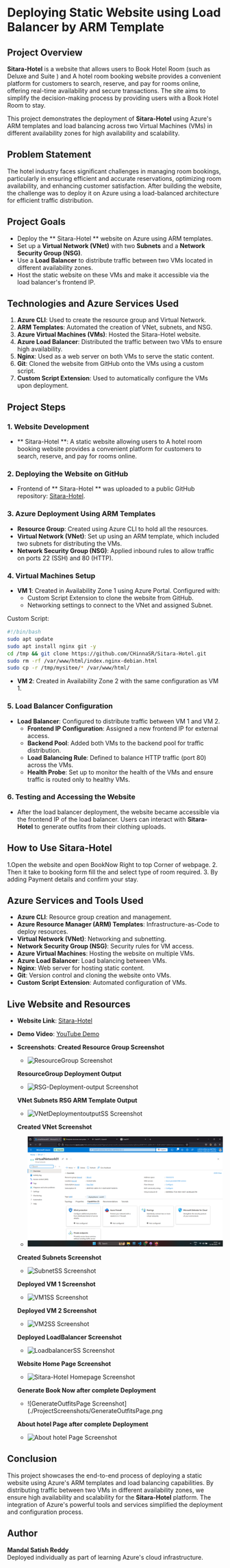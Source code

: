# Deploying Static Website using Load Balancer by ARM Template

## Project Overview

**Sitara-Hotel** is a website that allows users to Book Hotel Room  (such as Deluxe and Suite ) and A hotel room booking website provides a convenient platform for customers to search, reserve, and pay for rooms online, offering real-time availability and secure transactions. The site aims to simplify the decision-making process by providing users with a Book Hotel Room to stay. 

This project demonstrates the deployment of **Sitara-Hotel** using Azure's ARM templates and load balancing across two Virtual Machines (VMs) in different availability zones for high availability and scalability.

## Problem Statement

The hotel industry faces significant challenges in managing room bookings, particularly in ensuring efficient and accurate reservations, optimizing room availability, and enhancing customer satisfaction. After building the website, the challenge was to deploy it on Azure using a load-balanced architecture for efficient traffic distribution.

## Project Goals

- Deploy the ** Sitara-Hotel ** website on Azure using ARM templates.
- Set up a **Virtual Network (VNet)** with two **Subnets** and a **Network Security Group (NSG)**.
- Use a **Load Balancer** to distribute traffic between two VMs located in different availability zones.
- Host the static website on these VMs and make it accessible via the load balancer's frontend IP.

## Technologies and Azure Services Used

1. **Azure CLI**: Used to create the resource group and Virtual Network.
2. **ARM Templates**: Automated the creation of VNet, subnets, and NSG.
3. **Azure Virtual Machines (VMs)**: Hosted the Sitara-Hotel website.
4. **Azure Load Balancer**: Distributed the traffic between two VMs to ensure high availability.
5. **Nginx**: Used as a web server on both VMs to serve the static content.
6. **Git**: Cloned the website from GitHub onto the VMs using a custom script.
7. **Custom Script Extension**: Used to automatically configure the VMs upon deployment.

## Project Steps

### 1. Website Development
- ** Sitara-Hotel **: A static website allowing users to A hotel room booking website provides a convenient platform for customers to search, reserve, and pay for rooms online.

### 2. Deploying the Website on GitHub
- Frontend of  ** Sitara-Hotel ** was uploaded to a public GitHub repository: [Sitara-Hotel](https://github.com/CHinnaSR/Sitara-Hotel.git).

### 3. Azure Deployment Using ARM Templates
- **Resource Group**: Created using Azure CLI to hold all the resources.
- **Virtual Network (VNet)**: Set up using an ARM template, which included two subnets for distributing the VMs.
- **Network Security Group (NSG)**: Applied inbound rules to allow traffic on ports 22 (SSH) and 80 (HTTP).
  
### 4. Virtual Machines Setup
- **VM 1**: Created in Availability Zone 1 using Azure Portal. Configured with:
  - Custom Script Extension to clone the website from GitHub.
  - Networking settings to connect to the VNet and assigned Subnet.
  
 Custom Script:
  ```bash
  #!/bin/bash
  sudo apt update
  sudo apt install nginx git -y
  cd /tmp && git clone https://github.com/CHinnaSR/Sitara-Hotel.git
  sudo rm -rf /var/www/html/index.nginx-debian.html
  sudo cp -r /tmp/mysitee/* /var/www/html/
  ```
- **VM 2**: Created in Availability Zone 2 with the same configuration as VM 1.

### 5. Load Balancer Configuration
- **Load Balancer**: Configured to distribute traffic between VM 1 and VM 2.
  - **Frontend IP Configuration**: Assigned a new frontend IP for external access.
  - **Backend Pool**: Added both VMs to the backend pool for traffic distribution.
  - **Load Balancing Rule**: Defined to balance HTTP traffic (port 80) across the VMs.
  - **Health Probe**: Set up to monitor the health of the VMs and ensure traffic is routed only to healthy VMs.

### 6. Testing and Accessing the Website
- After the load balancer deployment, the website became accessible via the frontend IP of the load balancer. Users can interact with **Sitara-Hotel** to generate outfits from their clothing uploads.

## How to Use Sitara-Hotel

1.Open the website and open BookNow Right to top Corner of webpage.
2. Then it take to booking form fill the  and select type of room required.
3. By adding Payment details and confirm your stay.

## Azure Services and Tools Used

- **Azure CLI**: Resource group creation and management.
- **Azure Resource Manager (ARM) Templates**: Infrastructure-as-Code to deploy resources.
- **Virtual Network (VNet)**: Networking and subnetting.
- **Network Security Group (NSG)**: Security rules for VM access.
- **Azure Virtual Machines**: Hosting the website on multiple VMs.
- **Azure Load Balancer**: Load balancing between VMs.
- **Nginx**: Web server for hosting static content.
- **Git**: Version control and cloning the website onto VMs.
- **Custom Script Extension**: Automated configuration of VMs.

## Live Website and Resources

- **Website Link**: [Sitara-Hotel](https://github.com/CHinnaSR/Sitara-Hotel.git)
- **Demo Video**: [YouTube Demo](https://youtube.com/example)
- **Screenshots**:
  **Created Resource Group Screenshot**
  - ![ResourceGroup Screenshot](https://github.com/CHinnaSR/Sitara-Hotel/blob/main/Screenshot%20ResourceGroup.png)
    
  **ResourceGroup Deployment Output**
  - ![RSG-Deployment-output Screenshot](https://github.com/CHinnaSR/Sitara-Hotel/blob/main/Rgoutput.png)

  **VNet Subnets RSG ARM Template Output**
  - ![VNetDeploymentoutputSS Screenshot](https://github.com/CHinnaSR/Sitara-Hotel/blob/main/NSG%20%26Vnet.png)

   **Created VNet Screenshot** 
  - ![VNetSS Screenshot](vnet.png )

  **Created Subnets Screenshot**
  - ![SubnetSS Screenshot]( "C:\Users\manda\OneDrive\Pictures\Screenshots\Subnet.png")

   **Deployed VM 1 Screenshot**
  - ![VM1SS Screenshot](./ProjectScreenshots/VM1SS.png)

  **Deployed VM 2 Screenshot**
  - ![VM2SS Screenshot](./ProjectScreenshots/VM2SS.png)

  **Deployed LoadBalancer Screenshot**
  - ![LoadbalancerSS Screenshot](./ProjectScreenshots/LoadbalancerSS.png)

  **Website Home Page Screenshot**
  - ![Sitara-Hotel Homepage Screenshot](./ProjectScreenshots/closet.AIHomePage.png)

  **Generate Book Now after complete Deployment**
  - ![GenerateOutfitsPage Screenshot](./ProjectScreenshots/GenerateOutfitsPage.png

  **About hotel Page after complete Deployment**
  - ![About hotel Page Screenshot](./ProjectScreenshots/AboutUsPage.png)


## Conclusion

This project showcases the end-to-end process of deploying a static website using Azure's ARM templates and load balancing capabilities. By distributing traffic between two VMs in different availability zones, we ensure high availability and scalability for the **Sitara-Hotel** platform. The integration of Azure's powerful tools and services simplified the deployment and configuration process.

## Author

**Mandal Satish Reddy**  
Deployed individually as part of learning Azure's cloud infrastructure.

